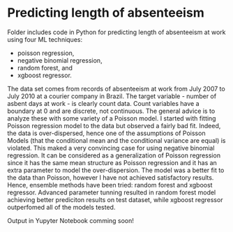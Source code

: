 # Predicting length of absenteeism

Folder <source code> includes code in Python for predicting length of absenteeism at work using four ML techniques:
- poisson regression, 
- negative binomial regression,
- random forest, and 
- xgboost regressor. 

The data set comes from records of absenteeism at work from July 2007 to July 2010 at a courier company in Brazil. The target variable - number of asbent days at work - is clearly count data. Count variables have a boundary at 0 and are discrete, not continuous. The general advice is to analyze these with some variety of a Poisson model. I started with fitting Poisson regression model to the data but observed a fairly bad fit. Indeed, the data is over-dispersed, hence one of the assumptions of Poisson Models (that the conditional mean and the conditional variance are equal) is violated. This maked a very convincing case for using negative binomial regression. It can be considered as a generalization of Poisson regression since it has the same mean structure as Poisson regression and it has an extra parameter to model the over-dispersion. The model was a better fit to the data than Poisson, however I have not achieved satisfactory results. Hence, ensemble methods have been tried: random forest and xgboost regressor. Advanced parameter tunning resulted in random forest model achieving better prediciton results on test dataset, while xgboost regressor outperfomed all of the models tested. 

Output in Yupyter Notebook comming soon!
